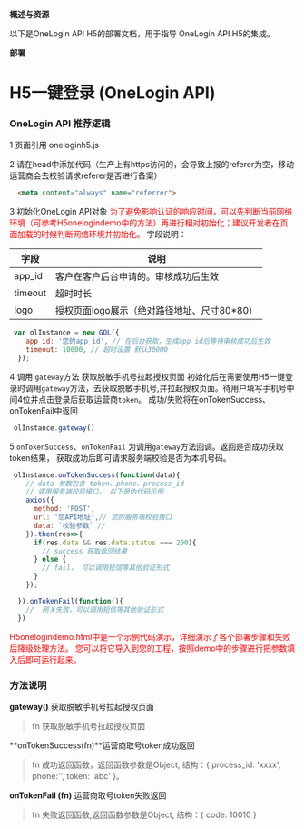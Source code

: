 **概述与资源**

以下是OneLogin API H5的部署文档，用于指导 OneLogin API H5的集成。

**部署**

# H5一键登录 (OneLogin API)

### OneLogin API 推荐逻辑
1 页面引用 oneloginh5.js 

2 请在head中添加代码（生产上有https访问的，会导致上报的referer为空，移动运营商会去校验请求referer是否进行备案）
```html
  <meta content="always" name="referrer">
```
3 初始化OneLogin API对象
<span style="color:red">
为了避免影响认证的响应时间，可以先判断当前网络环境（可参考H5onelogindemo中的方法）再进行相对初始化；建议开发者在页面加载的时候判断网络环境并初始化。
</span>
字段说明：

| 字段         | 说明                                                         |
| ------------ | ------------------------------------------------------------ |
| app_id       | 客户在客户后台申请的。审核成功后生效                         |
| timeout      | 超时时长                                                     |
| logo         | 授权页面logo展示（绝对路径地址、尺寸80*80）                                                   |

```javascript
 var olInstance = new GOL({            
    app_id: '您的app_id', // 在后台获取，生成app_id后等待审核成功后生效
    timeout: 10000, // 超时设置 默认30000
  });
```

4 调用 ``gateway``方法 获取脱敏手机号拉起授权页面
初始化后在需要使用H5一键登录时调用``gateway``方法，去获取脱敏手机号,并拉起授权页面。待用户填写手机号中间4位并点击登录后获取运营商`token`。 成功/失败将在onTokenSuccess、onTokenFail中返回

```javascript
 olInstance.gateway() 
```
5 ``onTokenSuccess``、``onTokenFail`` 为调用`gateway`方法回调。返回是否成功获取token结果， 获取成功后即可请求服务端校验是否为本机号码。

```javascript
 olInstance.onTokenSuccess(function(data){
    // data 参数包含 token、phone、process_id
    // 调用服务端校验接口， 以下是伪代码示例
    axios({
      method: 'POST',
      url: '您API地址',// 您的服务端校验接口
      data: `校验参数` //        
    }).then(res=>{
      if(res.data && res.data.status === 200){
        // success 获取返回结果
      } else {
        // fail， 可以调用短信等其他验证形式
      }
    });

  }).onTokenFail(function(){      
    //  网关失败，可以调用短信等其他验证形式
  })
```


 <span style="color:red">
 H5onelogindemo.html中是一个示例代码演示，详细演示了各个部署步骤和失败后降级处理方法。
 您可以将它导入到您的工程，按照demo中的步骤进行把参数填入后即可运行起来。</span>

### 方法说明

**gateway()** 获取脱敏手机号拉起授权页面
>fn 获取脱敏手机号拉起授权页面

**onTokenSuccess(fn)**运营商取号token成功返回

>fn 成功返回函数，返回函数参数是Object, 结构：{ process_id: 'xxxx', phone:'', token: 'abc' }。

**onTokenFail (fn)** 运营商取号token失败返回

>fn 失败返回函数,返回函数参数是Object, 结构：{ code: 10010 }



